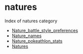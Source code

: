 # natures

Index of natures category

- [Nature_battle_style_preferences](nature_battle_style_preferences.md)
- [Nature_names](nature_names.md)
- [Nature_pokeathlon_stats](nature_pokeathlon_stats.md)
- [Natures](natures.md)
